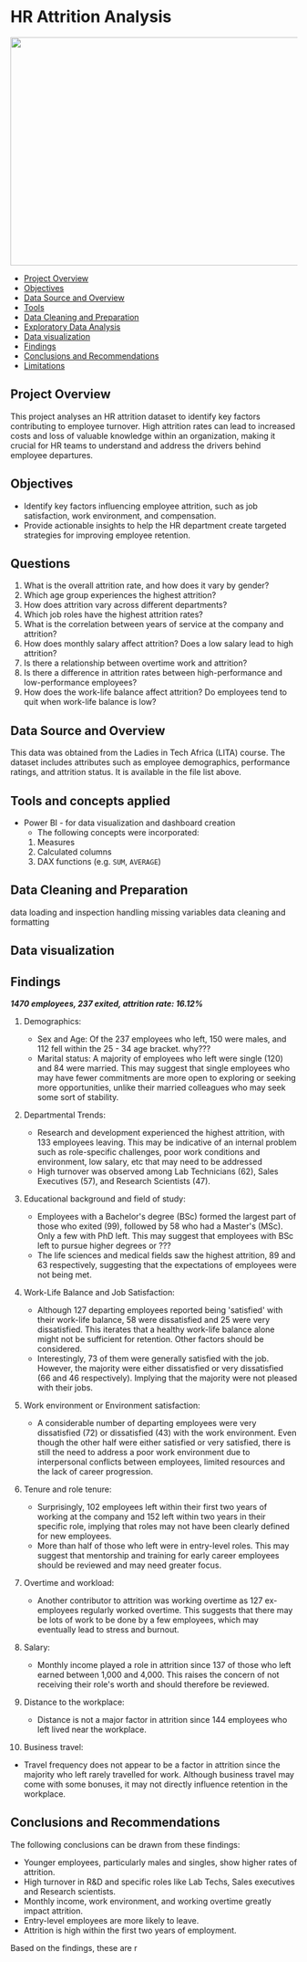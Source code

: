 # HR Attrition Analysis
<p align="center">

<img src="https://github.com/user-attachments/assets/6c163380-696d-4b70-a55e-e3429c70b4e6" width="800" height="400">

- [Project Overview](#project-overview)
- [Objectives](#objectives)
- [Data Source and Overview](#data-source-and-overview)
- [Tools](#tools)
- [Data Cleaning and Preparation](#data-cleaning-and-preparation)
- [Exploratory Data Analysis](#exploratory-data-analysis)
- [Data visualization](#data-visualization)
- [Findings](#findings)
- [Conclusions and Recommendations](#conclusions-and-recommendations)
- [Limitations](#limitations)

## Project Overview 
This project analyses an HR attrition dataset to identify key factors contributing to employee turnover. High attrition rates can lead to increased costs and loss of valuable knowledge within an organization, making it crucial for HR teams to understand and address the drivers behind employee departures.


## Objectives
- Identify key factors influencing employee attrition, such as job satisfaction, work environment, and compensation.
- Provide actionable insights to help the HR department create targeted strategies for improving employee retention.


## Questions

1. What is the overall attrition rate, and how does it vary by gender?
2. Which age group experiences the highest attrition?
3. How does attrition vary across different departments?
4. Which job roles have the highest attrition rates?
5. What is the correlation between years of service at the company and attrition?
6. How does monthly salary affect attrition? Does a low salary lead to high attrition?
7. Is there a relationship between overtime work and attrition?
8. Is there a difference in attrition rates between high-performance and low-performance employees?
9. How does the work-life balance affect attrition? Do employees tend to quit when work-life balance is low?

## Data Source and Overview
This data was obtained from the Ladies in Tech Africa (LITA) course. The dataset includes attributes such as employee demographics, performance ratings, and attrition status. It is available in the file list above.


## Tools and concepts applied
- Power BI - for data visualization and dashboard creation
	- The following concepts were incorporated:
   	 1. Measures
   	 2. Calculated columns
   	 3. DAX functions (e.g. `SUM`, `AVERAGE`)
   	    

## Data Cleaning and Preparation
data loading and inspection
handling missing variables
data cleaning and formatting



## Data visualization


## Findings
_**1470 employees, 237 exited, attrition rate: 16.12%**_

1. Demographics:
   - Sex and Age: Of the 237 employees who left, 150 were males, and 112 fell within the 25 - 34 age bracket. why???
   - Marital status: A majority of employees who left were single (120) and 84 were married. This may suggest that single employees who may have fewer commitments are more open to exploring or seeking more opportunities, unlike their married colleagues who may seek some sort of stability.


2. Departmental Trends:
   - Research and development experienced the highest attrition, with 133 employees leaving. This may be indicative of an internal problem such as role-specific challenges, poor work conditions and environment, low salary, etc that may need to be addressed
   - High turnover was observed among Lab Technicians (62), Sales Executives (57), and Research Scientists (47).

3. Educational background and field of study:
   - Employees with a Bachelor's degree (BSc) formed the largest part of those who exited (99), followed by 58 who had a Master's (MSc). Only a few with PhD left. This may suggest that employees with BSc left to pursue higher degrees or ???
   - The life sciences and medical fields saw the highest attrition, 89 and 63 respectively, suggesting that the expectations of employees were not being met.

4. Work-Life Balance and Job Satisfaction:
   - Although 127 departing employees reported being 'satisfied' with their work-life balance,  58 were dissatisfied and 25 were very dissatisfied. This iterates that a healthy work-life balance alone might not be sufficient for retention. Other factors should be considered.
   - Interestingly, 73 of them were generally satisfied with the job. However, the majority were either dissatisfied or very dissatisfied (66 and 46 respectively). Implying that the majority were not pleased with their jobs.

5. Work environment or Environment satisfaction:
   - A considerable number of departing employees were very dissatisfied (72) or dissatisfied (43) with the work environment. Even though the other half were either satisfied or very satisfied, there is still the need  to address a poor work environment due to interpersonal conflicts between employees, limited resources and the lack of career progression. 

6. Tenure and role tenure:
   - Surprisingly, 102 employees left within their first two years of working at the company and 152 left within two years in their specific role, implying that roles may not have been clearly defined for new employees.
   - More than half of those who left were in entry-level roles. This may suggest that mentorship and training for early career employees should be reviewed and may need greater focus. 

7. Overtime and workload:
   - Another contributor to attrition was working overtime as 127 ex-employees regularly worked overtime. This suggests that there may be lots of work to be done by a few employees, which may eventually lead to stress and burnout.

8. Salary: 
   - Monthly income played a role in attrition since 137 of those who left earned between 1,000 and 4,000. This raises the concern of not receiving their role's worth and should therefore be reviewed.

9. Distance to the workplace:
   - Distance is not a major factor in attrition since 144 employees who left lived near the workplace.

10. Business travel: 
   - Travel frequency does not appear to be a factor in attrition since the majority who left rarely travelled for work. Although business travel may come with some bonuses, it may not directly influence retention in the workplace.

## Conclusions and Recommendations
The following conclusions can be drawn from these findings:
- Younger employees, particularly males and singles, show higher rates of attrition.
- High turnover in R&D and specific roles like Lab Techs, Sales executives and Research scientists.
- Monthly income, work environment, and working overtime greatly impact attrition.
- Entry-level employees are more likely to leave.
- Attrition is high within the first two years of employment.
  
Based on the findings, these are r
